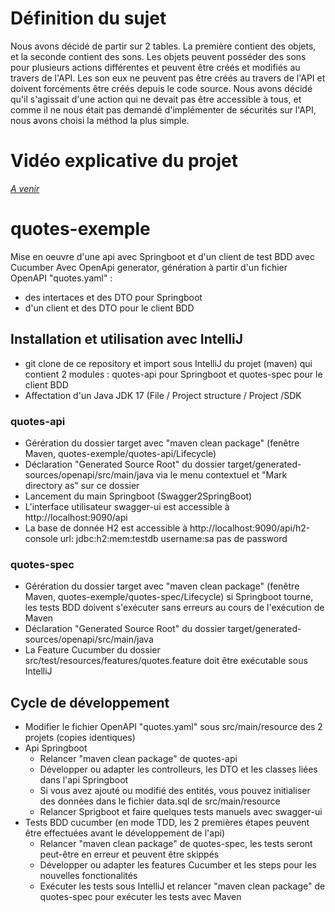 # Définition du sujet
Nous avons décidé de partir sur 2 tables. La première contient des objets, et la seconde contient des sons. 
Les objets peuvent posséder des sons pour plusieurs actions différentes et peuvent être créés et modifiés au travers de 
l'API. Les son eux ne peuvent pas être créés au travers de l'API et doivent forcéments être créés depuis le code source. 
Nous avons décidé qu'il s'agissait d'une action qui ne devait pas être accessible à tous, et comme il ne nous était pas 
demandé d'implémenter de sécurités sur l'API, nous avons choisi la méthod la plus simple.

# Vidéo explicative du projet
<i>[A venir](https://www.youtube.com/watch?v=dQw4w9WgXcQ)</i>

# quotes-exemple
Mise en oeuvre d'une api avec Springboot et d'un client de test BDD avec Cucumber 
Avec OpenApi generator, génération à partir d'un fichier OpenAPI "quotes.yaml" :
 - des intertaces et des DTO pour Springboot
 - d'un client et des DTO pour le client BDD
 
 ## Installation et utilisation avec IntelliJ
  - git clone de ce repository et import sous IntelliJ du projet (maven) qui contient 2 modules : quotes-api pour Springboot
 et quotes-spec pour le client BDD
  - Affectation d'un Java JDK 17 (File / Project structure / Project /SDK
 ### quotes-api
  - Gérération du dossier target avec "maven clean package" (fenêtre Maven, quotes-exemple/quotes-api/Lifecycle)
  - Déclaration "Generated Source Root" du dossier target/generated-sources/openapi/src/main/java 
    via le menu contextuel et "Mark directory as" sur ce dossier
  - Lancement du main Springboot (Swagger2SpringBoot)
  - L'interface utilisateur swagger-ui est accessible à http://localhost:9090/api
  - La base de donnée H2 est accessible à http://localhost:9090/api/h2-console
      url: jdbc:h2:mem:testdb username:sa pas de password
  ### quotes-spec
  - Gérération du dossier target avec "maven clean package" (fenêtre Maven, quotes-exemple/quotes-spec/Lifecycle)
    si Springboot tourne, les tests BDD doivent s'exécuter sans erreurs au cours de l'exécution de Maven
  - Déclaration "Generated Source Root" du dossier target/generated-sources/openapi/src/main/java 
  - La Feature Cucumber du dossier src/test/resources/features/quotes.feature doit être exécutable sous IntelliJ
  
  ## Cycle de développement
  - Modifier le fichier OpenAPI "quotes.yaml" sous src/main/resource des 2 projets (copies identiques)
  - Api Springboot
    - Relancer "maven clean package" de quotes-api
    - Développer ou adapter les controlleurs, les DTO et les classes liées dans l'api Springboot
    - Si vous avez ajouté ou modifié des entités, vous pouvez initialiser des données 
      dans le fichier data.sql de src/main/resource
    - Relancer Sprigboot et faire quelques tests manuels avec swagger-ui
  - Tests BDD cucumber (en mode TDD, les 2 premières étapes peuvent être effectuées avant le développement de l'api)
    - Relancer "maven clean package" de quotes-spec, les tests seront peut-être en erreur et peuvent être skippés
    - Développer ou adapter les features Cucumber et les steps pour les nouvelles fonctionalités
    - Exécuter les tests sous IntelliJ et relancer "maven clean package" de quotes-spec pour exécuter les tests avec Maven
  
    

